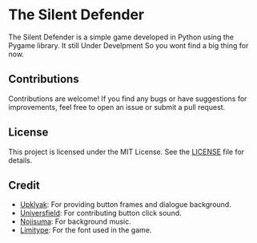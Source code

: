 # The Silent Defender

The Silent Defender is a simple game developed in Python using the Pygame library. It still Under Develpment So you wont find a big thing for now.



## Contributions

Contributions are welcome! If you find any bugs or have suggestions for improvements, feel free to open an issue or submit a pull request.

## License

This project is licensed under the MIT License. See the [LICENSE](LICENSE) file for details.

## Credit

- [Upklyak](https://www.freepik.com/author/upklyak): For providing button frames and dialogue background.
- [Universfield](https://pixabay.com/users/universfield-28281460/): For contributing button click sound.
- [Nojisuma](https://pixabay.com/users/nojisuma-23737290/): For background music.
- [Limitype](https://www.1001freefonts.com/designer-limitype-fontlisting.php): For the font used in the game.

